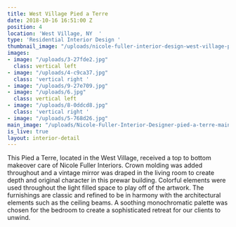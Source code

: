 ```yaml
---
title: West Village Pied a Terre
date: 2018-10-16 16:51:00 Z
position: 4
location: 'West Village, NY  '
type: 'Residential Interior Design '
thumbnail_image: "/uploads/nicole-fuller-interior-design-west-village-pied-a-terre.jpg"
images:
- image: "/uploads/3-27fde2.jpg"
  class: vertical left
- image: "/uploads/4-c9ca37.jpg"
  class: 'vertical right '
- image: "/uploads/9-27e709.jpg"
- image: "/uploads/6.jpg"
  class: vertical left
- image: "/uploads/8-0ddcd8.jpg"
  class: 'vertical right '
- image: "/uploads/5-768d26.jpg"
main_image: "/uploads/Nicole-Fuller-Interior-Designer-pied-a-terre-main.jpg"
is_live: true
layout: interior-detail
---
```


This Pied a Terre, located in the West Village, received a top to bottom makeover care of Nicole Fuller Interiors. Crown molding was added throughout and a vintage mirror was draped in the living room to create depth and original character in this prewar building. Colorful elements were used throughout the light filled space to play off of the artwork. The furnishings are classic and refined to be in harmony with the architectural elements such as the ceiling beams. A soothing monochromatic palette was chosen for the bedroom to create a sophisticated retreat for our clients to unwind.